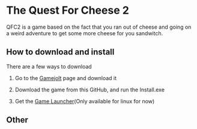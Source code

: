 # The Quest For Cheese 2

QFC2 is a game based on the fact that you ran out of cheese and going on a weird adventure to get some more cheese for you sandwitch.

## How to download and install
There are a few ways to download

1. Go to the [Gamejolt](https://gamejolt.com/games/TheQuestForCheese2/537370) page and download it

2. Download the game from this GitHub, and run the Install.exe

3. Get the [Game Launcher](https://github.com/Alligo-Studios/TheQuestForCheese2-Installer)(Only available for linux for now)

## Other


